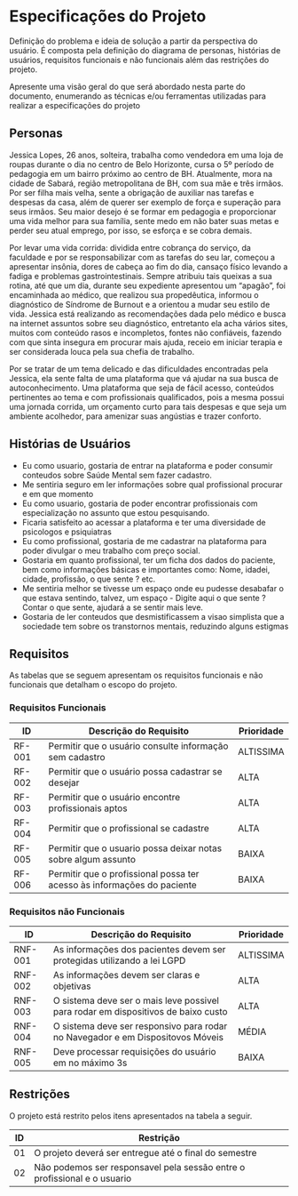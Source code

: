 # Especificações do Projeto

Definição do problema e ideia de solução a partir da perspectiva do usuário. É composta pela definição do  diagrama de personas, histórias de usuários, requisitos funcionais e não funcionais além das restrições do projeto.

Apresente uma visão geral do que será abordado nesta parte do documento, enumerando as técnicas e/ou ferramentas utilizadas para realizar a especificações do projeto

## Personas

Jessica Lopes, 26 anos, solteira, trabalha como vendedora em uma loja de roupas durante o dia no centro de Belo Horizonte, cursa o 5º período de pedagogia em um bairro próximo ao centro de BH. Atualmente, mora na cidade de Sabará, região metropolitana de BH, com sua mãe e três irmãos. Por ser filha mais velha, sente a obrigação de auxiliar nas tarefas e despesas da casa, além de querer ser exemplo de força e superação para seus irmãos. Seu maior desejo é se formar em pedagogia e proporcionar uma vida melhor para sua família, sente medo em não bater suas metas e perder seu atual emprego, por isso, se esforça e se cobra demais. 

Por levar uma vida corrida: dividida entre cobrança do serviço, da faculdade e por se responsabilizar com as tarefas do seu lar, começou a apresentar insônia, dores de cabeça ao fim do dia, cansaço físico levando a fadiga e problemas gastrointestinais. Sempre atribuiu tais queixas a sua rotina, até que um dia, durante seu expediente apresentou um “apagão”, foi encaminhada ao médico, que realizou sua propedêutica, informou o diagnóstico de Síndrome de Burnout e a orientou a mudar seu estilo de vida. Jessica está realizando as recomendações dada pelo médico e busca na internet assuntos sobre seu diagnóstico, entretanto ela acha vários sites, muitos com conteúdo rasos e incompletos, fontes não confiáveis, fazendo com que sinta insegura em procurar mais ajuda, receio em iniciar terapia e ser considerada louca pela sua chefia de trabalho. 

Por se tratar de um tema delicado e das dificuldades encontradas pela Jessica, ela sente falta de uma plataforma que vá ajudar na sua busca de autoconhecimento. Uma plataforma que seja de fácil acesso, conteúdos pertinentes ao tema e com profissionais qualificados, pois a mesma possui uma jornada corrida, um orçamento curto para tais despesas e que seja um ambiente acolhedor, para amenizar suas angústias e trazer conforto.


## Histórias de Usuários

- Eu como usuario, gostaria de entrar na plataforma e poder consumir conteudos sobre Saúde Mental sem fazer cadastro.
- Me sentiria seguro em ler informações sobre qual profissional procurar e em que momento
- Eu como usuario, gostaria de poder encontrar profissionais com especialização no assunto que estou pesquisando.
- Ficaria satisfeito ao acessar a plataforma e ter uma diversidade de psicologos e psiquiatras
- Eu como profissional, gostaria de me cadastrar na plataforma para poder divulgar o meu trabalho com preço social.
- Gostaria em quanto profissional, ter um ficha dos dados do paciente, bem como informações básicas e importantes como: Nome, idadei, cidade, profissão, o que sente ? etc.
- Me sentiria melhor se tivesse um espaço onde eu pudesse desabafar o que estava sentindo, talvez, um espaço - Digite aqui o que sente ? Contar o que sente, ajudará a se sentir mais leve.
- Gostaria de ler conteudos que desmistificassem a visao simplista que a sociedade tem sobre os transtornos mentais, reduzindo alguns estigmas

## Requisitos

As tabelas que se seguem apresentam os requisitos funcionais e não funcionais que detalham o escopo do projeto.

### Requisitos Funcionais

|ID    | Descrição do Requisito  | Prioridade |
|------|-----------------------------------------|----|
|RF-001| Permitir que o usuário consulte informação sem cadastro | ALTISSIMA |
|RF-002| Permitir que o usuário possa cadastrar se desejar   | ALTA |
|RF-003| Permitir que o usuário encontre profissionais aptos   | ALTA |
|RF-004| Permitir que o profissional se cadastre   | ALTA |
|RF-005| Permitir que o usuario possa deixar notas sobre algum assunto    | BAIXA |
|RF-006| Permitir que o profissional possa ter acesso às informações do paciente    | BAIXA |

### Requisitos não Funcionais

|ID     | Descrição do Requisito  |Prioridade |
|-------|-------------------------|----|
|RNF-001| As informações dos pacientes devem ser protegidas utilizando a lei LGPD | ALTISSIMA | 
|RNF-002| As informações devem ser claras e objetivas |  ALTA | 
|RNF-003| O sistema deve ser o mais leve possivel para rodar em dispositivos  de baixo custo | ALTA | 
|RNF-004| O sistema deve ser responsivo para rodar no Navegador e em Dispositovos Móveis | MÉDIA | 
|RNF-005| Deve processar requisições do usuário em no máximo 3s |  BAIXA | 


## Restrições

O projeto está restrito pelos itens apresentados na tabela a seguir.

|ID| Restrição                                             |
|--|-------------------------------------------------------|
|01| O projeto deverá ser entregue até o final do semestre |
|02| Não podemos ser responsavel pela sessão entre o profissional e o usuario |